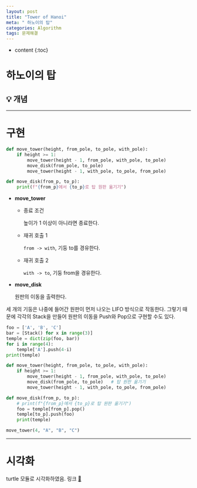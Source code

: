 ```yaml
---
layout: post
title: "Tower of Hanoi"
meta: " 하노이의 탑"
categories: Algorithm
tags: 문제해결
---
```




* content
{:toc}
# 하노이의 탑

## 💡 개념





---

# 구현

```python
def move_tower(height, from_pole, to_pole, with_pole):
    if height >= 1:
        move_tower(height - 1, from_pole, with_pole, to_pole)
        move_disk(from_pole, to_pole)
        move_tower(height - 1, with_pole, to_pole, from_pole)

def move_disk(from_p, to_p):
    print(f"{from_p}에서 {to_p}로 탑 원판 옮기기")
```

- **move_tower**

  - 종료 조건 

    높이가 1 이상이 아니라면 종료한다.

  - 재귀 호출 1

    `from -> with`, 기둥 to를 경유한다.

  - 재귀 호출 2

    `with -> to`, 기둥 from을 경유한다.

- **move_disk**

  원판의 이동을 출력한다.



세 개의 기둥은 나중에 들어간 원판이 먼저 나오는 LIFO 방식으로 작동한다. 그렇기 때문에 각각의 Stack을 만들어 원판의 이동을 Push와 Pop으로 구현할 수도 있다.

```python
foo = ['A', 'B', 'C']
bar = [Stack() for x in range(3)]
temple = dict(zip(foo, bar))
for i in range(4):
    temple['A'].push(4-i)
print(temple)

def move_tower(height, from_pole, to_pole, with_pole):
    if height >= 1:
        move_tower(height - 1, from_pole, with_pole, to_pole)
        move_disk(from_pole, to_pole)   # 탑 원판 옮기기
        move_tower(height - 1, with_pole, to_pole, from_pole)

def move_disk(from_p, to_p):
    # print(f"{from_p}에서 {to_p}로 탑 원판 옮기기")
    foo = temple[from_p].pop()
    temple[to_p].push(foo)
    print(temple)

move_tower(4, "A", "B", "C")
```

---





# 시각화

turtle 모듈로 시각화하였음. 링크 [📎](https://trinket.io/python/356f1f6506) 

